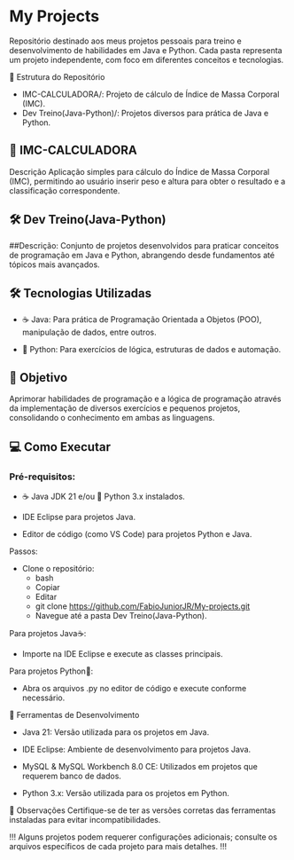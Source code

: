 # My Projects

Repositório destinado aos meus projetos pessoais para treino e desenvolvimento de habilidades em Java e Python. Cada pasta representa um projeto independente, com foco em diferentes conceitos e tecnologias.

📁 Estrutura do Repositório
- IMC-CALCULADORA/: Projeto de cálculo de Índice de Massa Corporal (IMC).
- Dev Treino(Java-Python)/: Projetos diversos para prática de Java e Python.

## 🧮 IMC-CALCULADORA
Descrição
Aplicação simples para cálculo do Índice de Massa Corporal (IMC), permitindo ao usuário inserir peso e altura para obter o resultado e a classificação correspondente.




## 🛠️ Dev Treino(Java-Python)
##Descrição:
Conjunto de projetos desenvolvidos para praticar conceitos de programação em Java e Python, abrangendo desde fundamentos até tópicos mais avançados.

## 🛠️ Tecnologias Utilizadas
- ☕ Java: Para prática de Programação Orientada a Objetos (POO), manipulação de dados, entre outros.

- 🐍 Python: Para exercícios de lógica, estruturas de dados e automação.

## 🎯 Objetivo
Aprimorar habilidades de programação e a lógica de programação através da implementação de diversos exercícios e pequenos projetos, consolidando o conhecimento em ambas as linguagens.

## 💻 Como Executar
### Pré-requisitos:

- ☕ Java JDK 21 e/ou 🐍 Python 3.x instalados.

- IDE Eclipse para projetos Java.

- Editor de código (como VS Code) para projetos Python e Java.

Passos:
- Clone o repositório:
    - bash
    - Copiar
    - Editar
    - git clone https://github.com/FabioJuniorJR/My-projects.git
    - Navegue até a pasta Dev Treino(Java-Python).

Para projetos Java☕:
  - Importe na IDE Eclipse e execute as classes principais.

Para projetos Python🐍:
  - Abra os arquivos .py no editor de código e execute conforme necessário.


🧰 Ferramentas de Desenvolvimento
- Java 21: Versão utilizada para os projetos em Java.

- IDE Eclipse: Ambiente de desenvolvimento para projetos Java.

- MySQL & MySQL Workbench 8.0 CE: Utilizados em projetos que requerem banco de dados.

- Python 3.x: Versão utilizada para os projetos em Python.

📌 Observações
Certifique-se de ter as versões corretas das ferramentas instaladas para evitar incompatibilidades.


!!! Alguns projetos podem requerer configurações adicionais; consulte os arquivos específicos de cada projeto para mais detalhes. !!!
